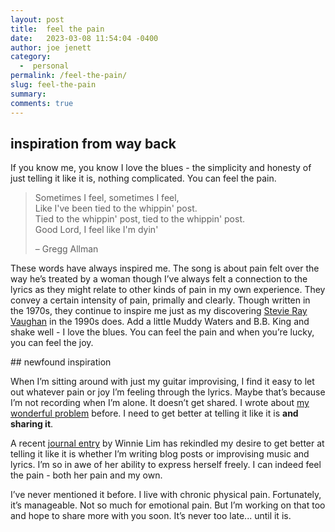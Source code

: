 ```yaml
---
layout: post
title:  feel the pain
date:   2023-03-08 11:54:04 -0400
author: joe jenett
category:
  -  personal
permalink: /feel-the-pain/
slug: feel-the-pain
summary: 
comments: true
---
```

## inspiration from way back
<p>If you know me, you know I love the blues - the simplicity and honesty of just telling it like it is, nothing complicated. You can feel the pain.</p>
<blockquote><p>Sometimes I feel, sometimes I feel,<br>
Like I've been tied to the whippin' post.<br>
Tied to the whippin' post, tied to the whippin' post.<br>
Good Lord, I feel like I'm dyin'</p><p>&ndash; Gregg Allman</p></blockquote>
<p>These words have always inspired me. The song is about pain felt over the way he’s treated by a woman though I’ve always felt a connection to the lyrics as they might relate to other kinds of pain in my own experience. They convey a certain intensity of pain, primally and clearly. Though written in the 1970s, they continue to inspire me just as my discovering <a href="https://ideas.joejenett.com/stevie/">Stevie Ray Vaughan</a> in the 1990s does. Add a little Muddy Waters and B.B. King and shake well - I love the blues. You can feel the pain and when you’re lucky, you can feel the joy.</p>
## newfound inspiration
<p>When I’m sitting around with just my guitar improvising, I find it easy to let out whatever pain or joy I’m feeling through the lyrics. Maybe that’s because I’m not recording when I’m alone. It doesn’t get shared. I  wrote about <a href="https://ideas.joejenett.com/the-dark-windows/">my wonderful problem</a> before. I need to get better at telling it like it is <strong>and sharing it</strong>.</p>
<p>A recent <a href="https://winnielim.org/journal/when-my-body-goes-rogue/">journal entry</a> by Winnie Lim has rekindled my desire to get better at telling it like it is whether I’m writing blog posts or improvising music and lyrics. I’m so in awe of her ability to express herself freely. I can indeed feel the pain - both her pain and my own.</p>
<p>I’ve never mentioned it before. I live with chronic physical pain. Fortunately, it’s manageable. Not so much for emotional pain. But I’m working on that too and hope to share more with you soon. It’s never too late... until it is.</p>

<a href="https://brid.gy/publish/mastodon"></a>